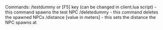Commands:
/testdummy or [F5] key (can be changed in client.lua script) - this command spawns the test NPC
/deletedummy - this command deletes the spawned NPCs
/distance [value in meters] - this sets the distance the NPC spawns at 
